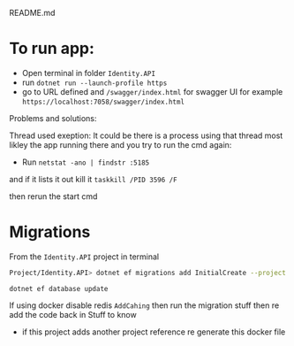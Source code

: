 README.md

# To run app:

- Open terminal in folder `Identity.API`
- run `dotnet run --launch-profile https`
- go to URL defined and `/swagger/index.html` for swagger UI for example `https://localhost:7058/swagger/index.html`


Problems and solutions:

Thread used exeption:
It could be there is a process using that thread most likley the app running there and you try to 
run the cmd again:
- Run `netstat -ano | findstr :5185`

and if it lists it out kill it `taskkill /PID 3596 /F`

then rerun the start cmd


# Migrations

From the `Identity.API` project in terminal 

```bash
Project/Identity.API> dotnet ef migrations add InitialCreate --project ../Identity.Infrastructure --startup-project .
```

```
dotnet ef database update
```

If using docker disable redis `AddCahing` then run the migration stuff then re add the code back in
Stuff to know
- if this project adds another project reference re generate this docker file